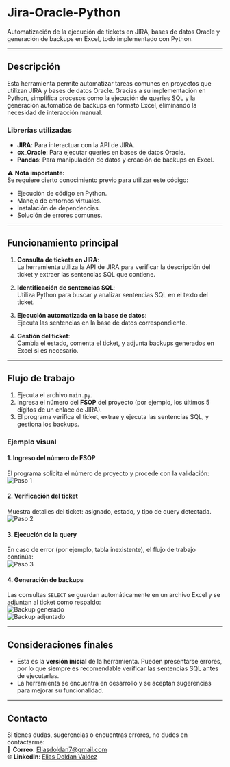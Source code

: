 # **Jira-Oracle-Python**  
Automatización de la ejecución de tickets en JIRA, bases de datos Oracle y generación de backups en Excel, todo implementado con Python.

---

## **Descripción**  
Esta herramienta permite automatizar tareas comunes en proyectos que utilizan JIRA y bases de datos Oracle. Gracias a su implementación en Python, simplifica procesos como la ejecución de queries SQL y la generación automática de backups en formato Excel, eliminando la necesidad de interacción manual.

### **Librerías utilizadas**  
- **JIRA**: Para interactuar con la API de JIRA.  
- **cx_Oracle**: Para ejecutar queries en bases de datos Oracle.  
- **Pandas**: Para manipulación de datos y creación de backups en Excel.  

⚠️ **Nota importante:**  
Se requiere cierto conocimiento previo para utilizar este código:  
- Ejecución de código en Python.  
- Manejo de entornos virtuales.  
- Instalación de dependencias.  
- Solución de errores comunes.

---

## **Funcionamiento principal**  

1. **Consulta de tickets en JIRA**:  
   La herramienta utiliza la API de JIRA para verificar la descripción del ticket y extraer las sentencias SQL que contiene.  

2. **Identificación de sentencias SQL**:  
   Utiliza Python para buscar y analizar sentencias SQL en el texto del ticket.  

3. **Ejecución automatizada en la base de datos**:  
   Ejecuta las sentencias en la base de datos correspondiente.  

4. **Gestión del ticket**:  
   Cambia el estado, comenta el ticket, y adjunta backups generados en Excel si es necesario.

---

## **Flujo de trabajo**  

1. Ejecuta el archivo `main.py`.  
2. Ingresa el número del **FSOP** del proyecto (por ejemplo, los últimos 5 dígitos de un enlace de JIRA).  
3. El programa verifica el ticket, extrae y ejecuta las sentencias SQL, y gestiona los backups.

### **Ejemplo visual**  

#### **1. Ingreso del número de FSOP**  
El programa solicita el número de proyecto y procede con la validación:  
![Paso 1](https://github.com/user-attachments/assets/9b8cdcda-6c2b-48fe-bdbb-139cbe776e3b)  

#### **2. Verificación del ticket**  
Muestra detalles del ticket: asignado, estado, y tipo de query detectada.  
![Paso 2](https://github.com/user-attachments/assets/5d2b8aac-1f91-454d-b4aa-1350f8d207c9)  

#### **3. Ejecución de la query**  
En caso de error (por ejemplo, tabla inexistente), el flujo de trabajo continúa:  
![Paso 3](https://github.com/user-attachments/assets/dc7819e7-197f-42bd-b015-15754fd26915)  

#### **4. Generación de backups**  
Las consultas `SELECT` se guardan automáticamente en un archivo Excel y se adjuntan al ticket como respaldo:  
![Backup generado](https://github.com/user-attachments/assets/28ef865e-c5e2-4adb-bf1a-2c4c4c8fa772)  
![Backup adjuntado](https://github.com/user-attachments/assets/4e2e73a3-92ca-460f-9d3f-1eaf4246ef05)  

---

## **Consideraciones finales**  
- Esta es la **versión inicial** de la herramienta. Pueden presentarse errores, por lo que siempre es recomendable verificar las sentencias SQL antes de ejecutarlas.  
- La herramienta se encuentra en desarrollo y se aceptan sugerencias para mejorar su funcionalidad.

---

## **Contacto**  
Si tienes dudas, sugerencias o encuentras errores, no dudes en contactarme:  
📧 **Correo**: Eliasdoldan7@gmail.com  
🌐 **LinkedIn**: [Elias Doldan Valdez](https://www.linkedin.com/in/elias-doldan-valdez-1b360b167/)












